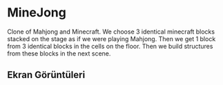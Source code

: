 
# MineJong

Clone of Mahjong and Minecraft. We choose 3 identical minecraft blocks stacked on the stage as if we were playing Mahjong. Then we get 1 block from 3 identical blocks in the cells on the floor. Then we build structures from these blocks in the next scene.


## Ekran Görüntüleri

  
